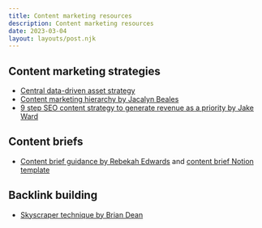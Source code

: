 ```yaml
---
title: Content marketing resources
description: Content marketing resources
date: 2023-03-04
layout: layouts/post.njk
---
```



## Content marketing strategies
- [Central data-driven asset strategy](https://www.linkedin.com/posts/markrogers88_one-of-my-favorite-content-strategies-is-activity-7033440744690384897-YaZy/?utm_source=share&utm_medium=member_ios)
- [Content marketing hierarchy by Jacalyn Beales](https://www.linkedin.com/posts/jacalynbeales_content-marketing-hierarchy-to-10x-your-strategy-ugcPost-7028401685291040768-aCtP/?utm_source=share&utm_medium=member_desktop)
- [9 step SEO content strategy to generate revenue as a priority by Jake Ward](https://www.linkedin.com/posts/ward-jake_blog-seo-content-strategy-activity-7036681232423747584-vSPV/?utm_source=share&utm_medium=member_ios)


## Content briefs
- [Content brief guidance by Rebekah Edwards](https://www.linkedin.com/posts/leadinsideout_how-to-create-seo-content-briefs-ugcPost-7037113917394870272-o1uz/?utm_source=share&utm_medium=member_desktop) and [content brief Notion template](https://claraagency.notion.site/Clara-s-Content-Brief-FULL-c31cff0ff120424982e36a058235a3ee)

## Backlink building
- [Skyscraper technique by Brian Dean](https://backlinko.com/skyscraper-technique)